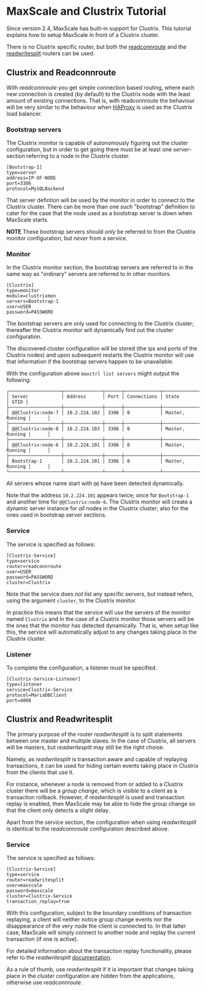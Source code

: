 # MaxScale and Clustrix Tutorial

Since version 2.4, MaxScale has built-in support for Clustrix. This
tutorial explains how to setup MaxScale in front of a Clustrix
cluster.

There is no Clustrix specific router, but both the
[readconnroute](../Routers/ReadConnRoute.md) and
the [readwritesplit](../Routers/ReadWriteSplit.md) routers can be
used.

## Clustrix and Readconnroute

With _readconnroute_ you get simple connection based routing, where
each new connection is created (by default) to the Clustrix node with
the least amount of existing connections. That is, with readconnroute
the behaviour will be very similar to the behaviour when
[HAProxy](http://www.haproxy.org) is used as the Clustrix load
balancer.

### Bootstrap servers

The Clustrix monitor is capable of autonomously figuring out the cluster
configuration, but in order to get going there must be at least one
_server_-section referring to a node in the Clustrix cluster.
```
[Bootstrap-1]
type=server
address=IP-OF-NODE
port=3306
protocol=MySQLBackend
```
That server defintion will be used by the monitor in order to connect
to the Clustrix cluster. There can be more than one such "bootstrap"
definition to cater for the case that the node used as a bootstrap
server is down when MaxScale starts.

**NOTE** These bootstrap servers should _only_ be referred to from the
 Clustrix monitor configuration, but _never_ from a service.

### Monitor

In the Clustrix monitor section, the bootstrap servers are referred to
in the same way as "ordinary" servers are referred to in other monitors.
```
[Clustrix]
type=monitor
module=clustrixmon
servers=Bootstrap-1
user=USER
password=PASSWORD
```
The bootstrap servers are only used for connecting to the Clustrix
cluster; thereafter the Clustrix monitor will dynamically find out the
cluster configuration.

The discovered cluster configuration will be stored (the ips and ports
of the Clustrix nodes) and upon subsequent restarts the Clustrix
monitor will use that information if the bootstrap servers happen to
be unavailable.

With the configuration above `maxctrl list servers` might output
the following:
```
┌───────────────────┬──────────────┬──────┬─────────────┬─────────────────┬──────┐
│ Server            │ Address      │ Port │ Connections │ State           │ GTID │
├───────────────────┼──────────────┼──────┼─────────────┼─────────────────┼──────┤
│ @@Clustrix:node-7 │ 10.2.224.102 │ 3306 │ 0           │ Master, Running │      │
├───────────────────┼──────────────┼──────┼─────────────┼─────────────────┼──────┤
│ @@Clustrix:node-8 │ 10.2.224.103 │ 3306 │ 0           │ Master, Running │      │
├───────────────────┼──────────────┼──────┼─────────────┼─────────────────┼──────┤
│ @@Clustrix:node-6 │ 10.2.224.101 │ 3306 │ 0           │ Master, Running │      │
├───────────────────┼──────────────┼──────┼─────────────┼─────────────────┼──────┤
│ Bootstrap-1       │ 10.2.224.101 │ 3306 │ 0           │ Master, Running │      │
└───────────────────┴──────────────┴──────┴─────────────┴─────────────────┴──────┘
```
All servers whose name start with `@@` have been detected dynamically.

Note that the address `10.2.224.101` appears twice; once for
`Bootstrap-1` and another time for `@@Clustrix:node-6`. The Clustrix
monitor will create a dynamic server instance for _all_ nodes in the
Clustrix cluster; also for the ones used in bootstrap server sections.

### Service

The service is specified as follows:
```
[Clustrix-Service]
type=service
router=readconnroute
user=USER
password=PASSWORD
cluster=Clustrix
```
Note that the service does *not* list any specific servers, but
instead refers, using the argument `cluster`, to the Clustrix monitor.

In practice this means that the service will use the servers of the
monitor named `Clustrix` and in the case of a Clustrix monitor those
servers will be the ones that the monitor has detected
dynamically. That is, when setup like this, the service will
automatically adjust to any changes taking place in the Clustrix
cluster.

### Listener

To complete the configuration, a listener must be specified.
```
[Clustrix-Service-Listener]
type=listener
service=Clustrix-Service
protocol=MariaDBClient
port=4008
```

## Clustrix and Readwritesplit

The primary purpose of the router _readwritesplit_ is to split
statements between one master and multiple slaves. In the case of
Clustrix, all servers will be masters, but _readwritesplit_ may still
be the right choise.

Namely, as _readwritesplit_ is transaction aware and capable of
replaying transactions, it can be used for hiding certain events
taking place in Clustrix from the clients that use it.

For instance, whenever a node is removed from or added to a Clustrix
cluster there will be a _group change_, which is visible to a client
as a transaction rollback. However, if _readwritesplit_ is used and
transaction replay is enabled, then MaxScale may be able to hide the
group change so that the client only detects a slight delay.

Apart from the service section, the configuration when using
_readwritesplit_ is identical to the _readconnroute_ configuration
described above.

### Service

The service is specified as follows:
```
[Clustrix-Service]
type=service
router=readwritesplit
user=maxscale
password=maxscale
cluster=Clustrix-Service
transaction_replay=true
```
With this configuration, subject to the boundary conditions of
transaction replaying, a client will neither notice group change
events nor the disappearance of the very node the client is connected
to. In that latter case, MaxScale will simply connect to another node
and replay the current transaction (if one is active).

For detailed information about the transaction replay functionality,
please refer to the _readwritesplit_
[documentation](../Routers/ReadWriteSplit.md#transaction_replay).

As a rule of thumb, use _readwritesplit_ if it is important that
changes taking place in the cluster configuration are hidden from the
applications, otherwise use _readconnroute_.

